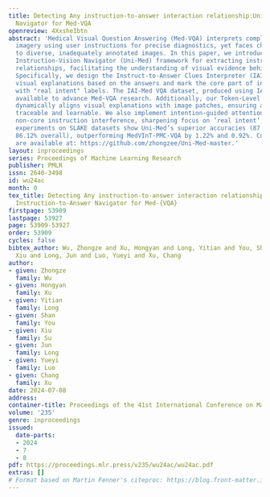 ```yaml
---
title: Detecting Any instruction-to-answer interaction relationship:Universal Instruction-to-Answer
  Navigator for Med-VQA
openreview: 4XxsheIbtn
abstract: 'Medical Visual Question Answering (Med-VQA) interprets complex medical
  imagery using user instructions for precise diagnostics, yet faces challenges due
  to diverse, inadequately annotated images. In this paper, we introduce the Universal
  Instruction-Vision Navigator (Uni-Med) framework for extracting instruction-to-answer
  relationships, facilitating the understanding of visual evidence behind responses.
  Specifically, we design the Instruct-to-Answer Clues Interpreter (IAI) to generate
  visual explanations based on the answers and mark the core part of instructions
  with "real intent" labels. The IAI-Med VQA dataset, produced using IAI, is now publicly
  available to advance Med-VQA research. Additionally, our Token-Level Cut-Mix module
  dynamically aligns visual explanations with image patches, ensuring answers are
  traceable and learnable. We also implement intention-guided attention to minimize
  non-core instruction interference, sharpening focus on ’real intent’. Extensive
  experiments on SLAKE datasets show Uni-Med’s superior accuracies (87.52% closed,
  86.12% overall), outperforming MedVInT-PMC-VQA by 1.22% and 0.92%. Code and dataset
  are available at: https://github.com/zhongzee/Uni-Med-master.'
layout: inproceedings
series: Proceedings of Machine Learning Research
publisher: PMLR
issn: 2640-3498
id: wu24ac
month: 0
tex_title: Detecting Any instruction-to-answer interaction relationship:{U}niversal
  Instruction-to-Answer Navigator for Med-{VQA}
firstpage: 53909
lastpage: 53927
page: 53909-53927
order: 53909
cycles: false
bibtex_author: Wu, Zhongze and Xu, Hongyan and Long, Yitian and You, Shan and Su,
  Xiu and Long, Jun and Luo, Yueyi and Xu, Chang
author:
- given: Zhongze
  family: Wu
- given: Hongyan
  family: Xu
- given: Yitian
  family: Long
- given: Shan
  family: You
- given: Xiu
  family: Su
- given: Jun
  family: Long
- given: Yueyi
  family: Luo
- given: Chang
  family: Xu
date: 2024-07-08
address:
container-title: Proceedings of the 41st International Conference on Machine Learning
volume: '235'
genre: inproceedings
issued:
  date-parts:
  - 2024
  - 7
  - 8
pdf: https://proceedings.mlr.press/v235/wu24ac/wu24ac.pdf
extras: []
# Format based on Martin Fenner's citeproc: https://blog.front-matter.io/posts/citeproc-yaml-for-bibliographies/
---
```


